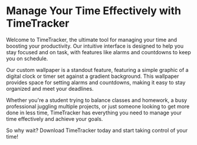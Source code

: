 <!--font:Poppins-->

# Manage Your Time Effectively with TimeTracker

Welcome to TimeTracker, the ultimate tool for managing your time and boosting your productivity. Our intuitive interface is designed to help you stay focused and on task, with features like alarms and countdowns to keep you on schedule.

Our custom wallpaper is a standout feature, featuring a simple graphic of a digital clock or timer set against a gradient background. This wallpaper provides space for setting alarms and countdowns, making it easy to stay organized and meet your deadlines.

Whether you're a student trying to balance classes and homework, a busy professional juggling multiple projects, or just someone looking to get more done in less time, TimeTracker has everything you need to manage your time effectively and achieve your goals.

So why wait? Download TimeTracker today and start taking control of your time!

<!--

Write me markdown content of website with wallpaper:

"A wallpaper featuring a simple graphic of a digital clock or timer, with space for setting alarms and countdowns, set against a gradient background."

The header of the page should not be copy of the text but rather a real content of the website which is using this wallpaper.


---


# TimeTracker - The Ultimate Tool for Productivity

Welcome to TimeTracker, the ultimate tool for boosting your productivity and keeping track of your time. Our sleek and modern interface is designed to help you stay focused and on task, with features like alarms and countdowns to keep you on schedule.

And what better way to stay on top of your schedule than with our custom wallpaper? Featuring a simple graphic of a digital clock or timer, our wallpaper provides space for setting alarms and countdowns, all set against a gradient background that's easy on the eyes.

So why wait? Download TimeTracker today and start taking control of your time!


---


Heading is too long, rewrite whole content.


---


# Boost Your Productivity with TimeTracker

Welcome to TimeTracker, the ultimate productivity tool designed to help you stay on top of your schedule. Our sleek and modern interface is packed with features that make it easy to keep track of your time, set alarms, and stay focused on your tasks.

One of our favorite features is our custom wallpaper, which features a simple graphic of a digital clock or timer set against a gradient background. This wallpaper provides space for setting alarms and countdowns, making it easier than ever to stay on schedule and meet your deadlines.

Whether you're a student trying to balance classes and homework, a professional juggling multiple projects, or just someone looking to get more done in less time, TimeTracker has everything you need to boost your productivity and achieve your goals.

So why wait? Download TimeTracker today and start taking control of your time!


---


Heading is too long, rewrite whole content.


---


# Take Control of Your Time with TimeTracker

Welcome to TimeTracker, the ultimate tool for managing your time and boosting your productivity. Our sleek and modern interface is designed to help you stay on track and focused on your tasks, with features like alarms and countdowns to keep you on schedule.

One of our standout features is our custom wallpaper, which features a simple graphic of a digital clock or timer set against a gradient background. This wallpaper provides space for setting alarms and countdowns, making it easy to stay organized and meet your deadlines.

Whether you're a busy professional juggling multiple projects, a student trying to balance classes and homework, or just someone looking to get more done in less time, TimeTracker has everything you need to take control of your time and achieve your goals.

So why wait? Download TimeTracker today and start getting more done in less time!


---


Heading is too long, rewrite whole content.


---


# Manage Your Time Effectively with TimeTracker

Welcome to TimeTracker, the ultimate tool for managing your time and boosting your productivity. Our intuitive interface is designed to help you stay focused and on task, with features like alarms and countdowns to keep you on schedule.

Our custom wallpaper is a standout feature, featuring a simple graphic of a digital clock or timer set against a gradient background. This wallpaper provides space for setting alarms and countdowns, making it easy to stay organized and meet your deadlines.

Whether you're a student trying to balance classes and homework, a busy professional juggling multiple projects, or just someone looking to get more done in less time, TimeTracker has everything you need to manage your time effectively and achieve your goals.

So why wait? Download TimeTracker today and start taking control of your time!


---


Write me a Google font which is best fitting for the website.

Pick from the list:
- Inter
- Barlow Condensed
- Roboto
- Lobster
- Orbitron
- Playfair Display
- IBM Plex Sans
- Exo 2
- Alegreya
- Great Vibes
- Lato
- Raleway
- Open Sans
- Poppins
- Dancing Script
- Futura
- Montserrat


Write just the font name nothing else.


---


Poppins

-->

